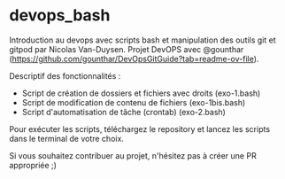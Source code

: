 # devops_bash
Introduction au devops avec scripts bash et manipulation des outils git et gitpod par Nicolas Van-Duysen. Projet DevOPS avec @gounthar (https://github.com/gounthar/DevOpsGitGuide?tab=readme-ov-file).

Descriptif des fonctionnalités :
- Script de création de dossiers et fichiers avec droits (exo-1.bash)
- Script de modification de contenu de fichiers (exo-1bis.bash)
- Script d'automatisation de tâche (crontab) (exo-2.bash)

Pour exécuter les scripts, téléchargez le repository et lancez les scripts dans le terminal de votre choix.

Si vous souhaitez contribuer au projet, n'hésitez pas à créer une PR appropriée ;)

